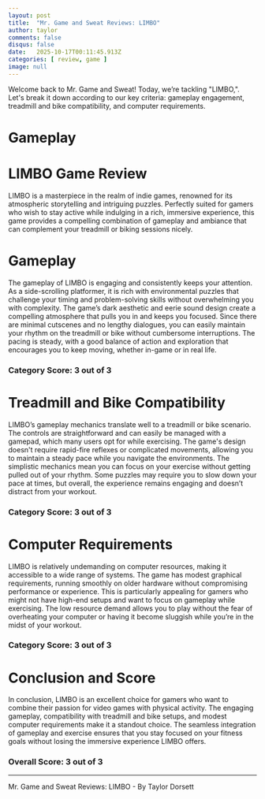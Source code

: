 ```yaml
---
layout: post
title:  "Mr. Game and Sweat Reviews: LIMBO"
author: taylor
comments: false
disqus: false
date:   2025-10-17T00:11:45.913Z
categories: [ review, game ]
image: null
---
```


Welcome back to Mr. Game and Sweat! Today, we’re tackling "LIMBO,". Let's break it down according to our key criteria: gameplay engagement, treadmill and bike compatibility, and computer requirements.

# Gameplay

# LIMBO Game Review

LIMBO is a masterpiece in the realm of indie games, renowned for its atmospheric storytelling and intriguing puzzles. Perfectly suited for gamers who wish to stay active while indulging in a rich, immersive experience, this game provides a compelling combination of gameplay and ambiance that can complement your treadmill or biking sessions nicely.

# Gameplay

The gameplay of LIMBO is engaging and consistently keeps your attention. As a side-scrolling platformer, it is rich with environmental puzzles that challenge your timing and problem-solving skills without overwhelming you with complexity. The game’s dark aesthetic and eerie sound design create a compelling atmosphere that pulls you in and keeps you focused. Since there are minimal cutscenes and no lengthy dialogues, you can easily maintain your rhythm on the treadmill or bike without cumbersome interruptions. The pacing is steady, with a good balance of action and exploration that encourages you to keep moving, whether in-game or in real life.

### Category Score: 3 out of 3

# Treadmill and Bike Compatibility

LIMBO’s gameplay mechanics translate well to a treadmill or bike scenario. The controls are straightforward and can easily be managed with a gamepad, which many users opt for while exercising. The game's design doesn't require rapid-fire reflexes or complicated movements, allowing you to maintain a steady pace while you navigate the environments. The simplistic mechanics mean you can focus on your exercise without getting pulled out of your rhythm. Some puzzles may require you to slow down your pace at times, but overall, the experience remains engaging and doesn’t distract from your workout.

### Category Score: 3 out of 3

# Computer Requirements

LIMBO is relatively undemanding on computer resources, making it accessible to a wide range of systems. The game has modest graphical requirements, running smoothly on older hardware without compromising performance or experience. This is particularly appealing for gamers who might not have high-end setups and want to focus on gameplay while exercising. The low resource demand allows you to play without the fear of overheating your computer or having it become sluggish while you’re in the midst of your workout.

### Category Score: 3 out of 3

# Conclusion and Score

In conclusion, LIMBO is an excellent choice for gamers who want to combine their passion for video games with physical activity. The engaging gameplay, compatibility with treadmill and bike setups, and modest computer requirements make it a standout choice. The seamless integration of gameplay and exercise ensures that you stay focused on your fitness goals without losing the immersive experience LIMBO offers. 

### Overall Score: 3 out of 3

---

Mr. Game and Sweat Reviews: LIMBO - By Taylor Dorsett
